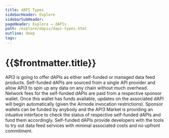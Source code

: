 ```yaml
---
title: dAPI Types
sidebarHeader: Explore
sidebarSubHeader:
pageHeader: Explore → dAPIs
path: /explore/dapis/dapi-types.html
outline: deep
tags:
---
```


<PageHeader/>

<SearchHighlight/>

# {{$frontmatter.title}}

API3 is going to offer dAPIs as either self-funded or managed data feed products. Self-funded dAPIs are sourced from a single API provider and allow API3 to spin up any data on any chain without much overhead. Network fees for the self-funded dAPIs are paid from a respective sponsor wallet. Once this wallet has funds available, updates on the associated dAPI will begin automatically (given the Airnode invocation restrictions). Sponsor wallets can be funded by anybody and the API3 Market is providing an intuative interface to check the status of respective self-funded dAPIs and fund them accordingly. Self-funded dAPIs provide developers with the tools to try out data feed services with minimal associated costs and no upfront commitment. 